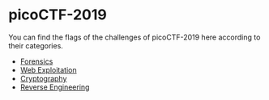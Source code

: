 # picoCTF-2019

You can find the flags of the challenges of picoCTF-2019 here according to their categories.

* [Forensics](Categories/./forensics.md)
* [Web Exploitation](Categories/./web-exploitation.md)
* [Cryptography](Categories/./cryptography.md)
* [Reverse Engineering](Categories/./reverse-engineering.md)
